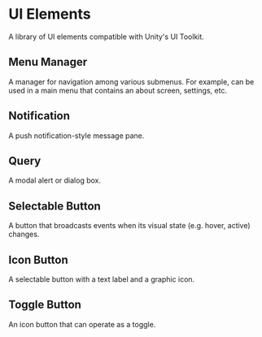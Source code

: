 # UI Elements

A library of UI elements compatible with Unity's UI Toolkit.

## Menu Manager

A manager for navigation among various submenus. For example, can be used in a main menu that contains an about screen, settings, etc.

## Notification

A push notification-style message pane.

## Query

A modal alert or dialog box.

## Selectable Button

A button that broadcasts events when its visual state (e.g. hover, active) changes.

## Icon Button

A selectable button with a text label and a graphic icon.

## Toggle Button

An icon button that can operate as a toggle.